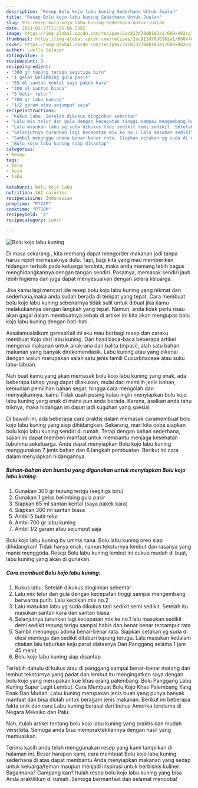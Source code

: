 ```yaml
---
description: "Resep Bolu kojo labu kuning Sederhana Untuk Jualan"
title: "Resep Bolu kojo labu kuning Sederhana Untuk Jualan"
slug: 916-resep-bolu-kojo-labu-kuning-sederhana-untuk-jualan
date: 2021-01-27T21:55:06.538Z
image: https://img-global.cpcdn.com/recipes/2ac813d78d0183a1/680x482cq70/bolu-kojo-labu-kuning-foto-resep-utama.jpg
thumbnail: https://img-global.cpcdn.com/recipes/2ac813d78d0183a1/680x482cq70/bolu-kojo-labu-kuning-foto-resep-utama.jpg
cover: https://img-global.cpcdn.com/recipes/2ac813d78d0183a1/680x482cq70/bolu-kojo-labu-kuning-foto-resep-utama.jpg
author: Luella Salazar
ratingvalue: 3
reviewcount: 3
recipeingredient:
- "300 gr tepung terigu segitiga biru"
- "1 gelas belimbing gula pasir"
- "65 ml santan kental saya pakek kara"
- "300 ml santan biasa"
- "5 butir telur"
- "700 gr labu kuning"
- "1/2 garam atau sejumput saja"
recipeinstructions:
- "Kukus labu. Setelah dikukus dinginkan sebentar"
- "Lalu mix telur dan gula dengan kecepatan tinggi sampai mengembang berwarna putih. Lalu kecilkan mix no.2"
- "Lalu masukan labu yg suda dikukus tadi sedikit semi sedikit. Setelah itu masukan santan kara dan santan biasa"
- "Selanjutnya turunkan lagi kecepatan mix ke no.1 lalu masukan sedikit demi sedikit tepung terigu sampai habis dan benar benar tercampur rata"
- "Sambil menunggu adona benar-benar rata. Siapkan cetakan yg suda di olesi mentega dan sedikit ditaburi tepung terugu. Lalu masukan kedalam citakan lalu taburkan keju parut diatasnya Dan Panggang selama 1 jam 45 menit"
- "Bolu kojo labu kuning siap disantap"
categories:
- Resep
tags:
- bolu
- kojo
- labu

katakunci: bolu kojo labu 
nutrition: 162 calories
recipecuisine: Indonesian
preptime: "PT24M"
cooktime: "PT58M"
recipeyield: "3"
recipecategory: Lunch

---
```



![Bolu kojo labu kuning](https://img-global.cpcdn.com/recipes/2ac813d78d0183a1/680x482cq70/bolu-kojo-labu-kuning-foto-resep-utama.jpg)

Di masa  sekarang , kita memang dapat mengorder makanan jadi tanpa harus repot memasaknya dulu. Tapi, bagi kita yang mau memberikan hidangan terbaik pada keluarga tercinta, maka anda memang lebih bagus menghidangkannya dengan tangan sendiri. Pasalnya, memasak sendiri jauh lebih higienis dan juga dapat menyesuaikan dengan selera keluarga.

Jika kamu lagi mencari ide resep bolu kojo labu kuning yang nikmat dan sederhana,maka anda sudah berada di tempat yang tepat. Cara membuat bolu kojo labu kuning  sebenarnya tidak sulit untuk dibuat jika kamu melakukannya dengan langkah yang tepat. Namun, anda tidak perlu risau akan gagal dalam membuatnya 
sebab di artikel ini kita akan mengupas bolu kojo labu kuning dengan hati-hati.  

Assalamualaikum gamesKali ini aku mau berbagi resep dan caraku membuat Kojo dari labu kuning. Dari hasil baca-baca beberapa artikel mengenai makanan untuk anak-ana dan balita (mpasi), alah satu bahan makanan yang banyak direkomendasik. Labu kuning atau yang dikenal dengan waluh merupakan salah satu jenis famili Cucurbitaceae atau suku labu-labuan.

Nah buat kamu yang akan memasak bolu kojo labu kuning yang enak, ada beberapa tahap yang dapat dilakukan, mulai dari memilih jenis bahan, kemudian pemilihan bahan segar, hingga cara mengolah dan menyajikannya. kamu Tidak usah pusing kalau ingin menyiapkan bolu kojo labu kuning yang enak di mana pun anda berada. Karena, asalkan anda  tahu triknya, maka hidangan ini dapat jadi suguhan yang spesial.

Di bawah ini, ada beberapa cara praktis  dalam memasak caramembuat bolu kojo labu kuning yang siap dihidangkan. Sekarang, mari kita coba siapkan bolu kojo labu kuning sendiri di rumah. Tetap dengan bahan sederhana, sajian ini dapat memberi manfaat untuk membantu menjaga kesehatan tubuhmu sekeluarga. Anda dapat menyiapkan Bolu kojo labu kuning menggunakan 7 jenis bahan dan 6 langkah pembuatan. Berikut ini cara dalam menyiapkan hidangannya.

<!--inarticleads1-->

##### Bahan-bahan dan bumbu yang digunakan untuk menyiapkan Bolu kojo labu kuning:

1. Gunakan 300 gr tepung terigu (segitiga biru)
1. Gunakan 1 gelas belimbing gula pasir
1. Siapkan 65 ml santan kental (saya pakek kara)
1. Siapkan 300 ml santan biasa
1. Ambil 5 butir telur
1. Ambil 700 gr labu kuning
1. Ambil 1/2 garam atau sejumput saja


Bolu kojo labu kuning by umma hana. Bolu labu kuning oreo siap dihidangkan! Tidak hanya enak, namun teksturnya lembut dan rasanya yang manis menggoda. Resep Bolu labu kuning lembut ini cukup mudah di buat, labu kuning yang akan di gunakan. 

<!--inarticleads2-->

##### Cara membuat Bolu kojo labu kuning:

1. Kukus labu. Setelah dikukus dinginkan sebentar
1. Lalu mix telur dan gula dengan kecepatan tinggi sampai mengembang berwarna putih. Lalu kecilkan mix no.2
1. Lalu masukan labu yg suda dikukus tadi sedikit semi sedikit. Setelah itu masukan santan kara dan santan biasa
1. Selanjutnya turunkan lagi kecepatan mix ke no.1 lalu masukan sedikit demi sedikit tepung terigu sampai habis dan benar benar tercampur rata
1. Sambil menunggu adona benar-benar rata. Siapkan cetakan yg suda di olesi mentega dan sedikit ditaburi tepung terugu. Lalu masukan kedalam citakan lalu taburkan keju parut diatasnya Dan Panggang selama 1 jam 45 menit
1. Bolu kojo labu kuning siap disantap


Terlebih dahulu di kukus atau di panggang sampai benar-benar matang dan lembut teksturnya yang padat dan lembut itu mengingatkan saya dengan bolu kojo yang merupakan kue khas orang palembang. Bolu Panggang Labu Kuning Super Legit Lembut. Cara Membuat Bolu Kojo Khas Palembang Yang Enak Dan Mudah. Labu kuning merupakan jenis buah yang punya banyak manfaat dan bisa diolah untuk beragam jenis makanan. Berikut ini beberapa fakta unik dan cara Labu kuning berasal dari benua Amerika terutama di Negara Meksiko dan Palu. 

Nah, itulah artikel tentang  bolu kojo labu kuning  yang praktis dan mudah versi kita. Semoga anda bisa mempraktekkannya dengan hasil yang memuaskan. 

Terima kasih anda telah menggunakan resep yang kami tampilkan di halaman ini. Besar harapan kami, cara membuat  Bolu kojo labu kuning sederhana di atas dapat membantu Anda menyiapkan makanan yang sedap untuk keluarga/teman maupun menjadi inspirasi untuk berbisnis kuliner. Bagaimana? Gampang kan? Itulah resep bolu kojo labu kuning yang bisa Anda praktikkan di rumah. Semoga bermanfaat dan selamat mencoba!

